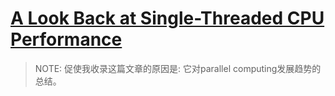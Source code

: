 # [A Look Back at Single-Threaded CPU Performance](https://preshing.com/20120208/a-look-back-at-single-threaded-cpu-performance/)

> NOTE: 促使我收录这篇文章的原因是: 它对parallel computing发展趋势的总结。